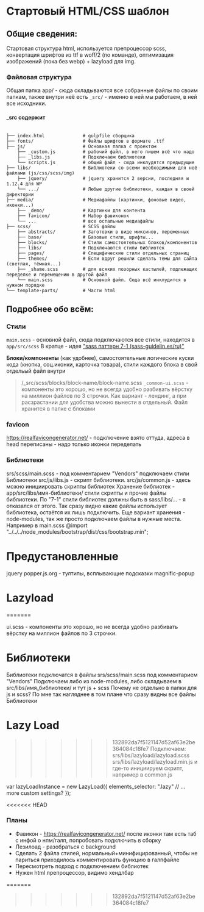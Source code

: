 Стартовый HTML/CSS шаблон
==============================

Общие сведения:
------------------------------
Стартовая структура html, используется препроцессор scss, конвертация шрифтов из ttf в woff/2 (по команде), 
оптимизация изображений (пока без webp) + lazyload для img.

### Файловая структура
Общая папка app/ - сюда складываются все собранные файлы по своим папкам,
также внутри неё есть `_src/` - именно в ней мы работаем, в ней все исходники.
#### _src содержит
<pre><code>
├── index.html              # gulpfile сборщика
├── fonts/                  # Файлы шрифтов в формате .ttf
├── js/                     # Основная папка с проектом
    ├── _custom.js          # рабочий файл, в него пишем всё что надо
    ├── _libs.js            # Подключаем библиотеки
    └── scripts.js          # общий файл - сюда инклудятся предыдущие
├── libs/                   # Библиотеки со всеми необходимыми для неё файлами (js/css/scss/img)
    ├── jquery/             # jquery хранится 2 версии, последняя и 1.12.4 для WP
    └── .../                # Любые другие библиотеки, каждая в своей директории
├── media/                  # Медиафайлы (картинки, фоновые видео, иконки...)
    ├── _demo/              # Картинки для контента
    ├── favicon/            # Набор фавиконок
    └── ...                 # все остальные медиафайлы
├── scss/                   # SCSS файлы
    ├── abstracts/          # Заготовки в виде миксинов, переменных
    ├── base/               # Базовые стили, шрифты...
    ├── blocks/             # Стили самостоятельных блоков/компонентов
    ├── libs/               # Подключаются стили библиотек
    ├── pages/              # Специфические стили отдельных страниц
    ├── themes/             # Если вдруг решили сделать темы для сайта (светлая, тёмная...)
    ├── _shame.scss         # для всяких позорных кастылей, подлежащих переделке и перемещению в другой файл
    └── main.scss           # Основной файл. Сюда всё инклудится в нужном порядке
└── template-parts/         # Части html
</code></pre>



Подробнее обо всём:
------------------------------
### Стили
`main.scss` - основной файл, сюда подключаются все стили, находится в `app/src/scss`
В кратце - идея ["sass паттерн 7-1 (sass-guidelin.es/ru)"](https://sass-guidelin.es/ru/#section-36) 

**Блоки/компоненты** (как удобнее),  самостоятельные логические куски кода (кнопка, соц.иконки, карточка товара),
стили каждого блока в свой отдельый файл внутри 
> /_src/scss/blocks/block-name/block-name.scss
`_common-ui.scss` - компоненты это хорошо, но не всегда удобно разбивать вёрстку
на миллион файлов по 3 строчки. Как вариант - лендинг, а при расзрастании для удобства можно вынести в отдельный.
Файл хранится в папке с блоками


### favicon
https://realfavicongenerator.net/ - подключение взято оттуда, 
адреса в head переписаны - надо только иконки переделать




### Библиотеки
srs/scss/main.scss - под комментарием "Vendors" подключаем стили Библиотеки
src/js/libs.js - скрипт библиотеки.
src/js/common.js - здесь можно инициировать скрипты библиотек
Хранение библиотек - app/src/libs/имя-библиотеки/ стили скрипты и прочие файлы библиотеки.
По "7-1" стили библиотек должны быть в sass/libs/... - я отказался от этого. 
Так сразу видно какие файлы использует библиотека, остаётся их лишь подключить.
Еще вариант хранения - node-modules, так же просто подключаем файлы в нужные места.
Например в main.scss @import "../../../node_modules/bootstrap/dist/css/bootstrap.min"; 

# Предустановленные
jquery
popper.js.org - тултипы, всплывающие подсказки
magnific-popup

# Lazyload
=======


ui.scss - компоненты это хорошо, но не всегда удобно разбивать вёрстку на миллион файлов по 3 строчки.

# Библиотеки
Библиотеки подключатся в файлы srs/scss/main.scss под комментарием "Vendors"
Подключаем либо из node-modules, либо складываем в src/libs/имя_библиотеки/ и тут js + scss
Почему не отдельно в папки для js и scss? По мне так нагляднее в том плане что сразу видны все файлы Библиотеки

# Lazy Load
>>>>>>> 132892da7f5121147d52af63e2be364084c18fe7
Подключаем:
srs/libs/lazyload/lazyload.scss
srs/libs/lazyload/lazyload.min.js
и где-то инициируем скрипт, например в common.js

var lazyLoadInstance = new LazyLoad({
    elements_selector: ".lazy"
    // ... more custom settings?
});





<<<<<<< HEAD
### Планы
- Фавикон - https://realfavicongenerator.net/ после иконки там есть таб с инфой о нпм/галп, попробовать подключить в сборку
- Лезилоад - разобраться с background
- Сделать 2 файла стилей, нормальный+минифицированный, чтобы не париться приходилось комментировать функцию в галпфайле
- Пересмотреть подход с подключением библиотек
- Нужен html препроцессор, видимо хендлбар


=======
>>>>>>> 132892da7f5121147d52af63e2be364084c18fe7

